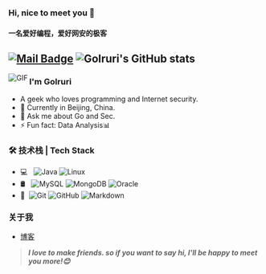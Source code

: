 ### Hi, nice to meet you 👋
#### 一名爱好编程，爱好网安的极客
[![Mail Badge](https://img.shields.io/badge/-1174511382@qq.com-c14438?style=flat&logo=Gmail&logoColor=white&link=mailto:1174511382@qq.com)](1174511382@qq.com)
![GoIruri's GitHub stats](https://github-readme-stats.vercel.app/api?username=GoIruri&show_icons=true&theme=radical)
---

<img align="left" alt="GIF" src="https://raw.githubusercontent.com/JoeyBling/JoeyBling/master/pic/pusheencode.gif" />


### I'm GoIruri

- A geek who loves programming and Internet security.
- 🌱 Currently in Beijing, China.
- 💬 Ask me about Go and Sec.
- ⚡ Fun fact: Data Analysis📊

### 🛠 技术栈 | Tech Stack

- 💻 &#160; ![Java](https://img.shields.io/badge/-Go-333333?style=flat&logo=Java&logoColor=007396)
  ![Linux](https://img.shields.io/badge/-Linux-333333?style=flat&logo=Linux&logoColor=FCC624)
- 🛢 &#160; ![MySQL](https://img.shields.io/badge/-MySQL-333333?style=flat&logo=mysql)
  ![MongoDB](https://img.shields.io/badge/-MongoDB-333333?style=flat&logo=mongodb)
  ![Oracle](https://img.shields.io/badge/-Oracle-333333?style=flat&logo=Oracle)
- 🔧 &#160;![Git](https://img.shields.io/badge/-Git-333333?style=flat&logo=git)
  ![GitHub](https://img.shields.io/badge/-GitHub-333333?style=flat&logo=github)
  ![Markdown](https://img.shields.io/badge/-Markdown-333333?style=flat&logo=markdown)

### 关于我

- [博客](https://goiruri.github.io/)

> ***I love to make friends. so if you want to say hi, I'll be happy to meet you more!😊***
<!--
**GoIruri/GoIruri** is a ✨ _special_ ✨ repository because its `README.md` (this file) appears on your GitHub profile.

Here are some ideas to get you started:

- 🔭 I’m currently working on ...
- 🌱 I’m currently learning ...
- 👯 I’m looking to collaborate on ...
- 🤔 I’m looking for help with ...
- 💬 Ask me about ...
- 📫 How to reach me: ...
- 😄 Pronouns: ...
- ⚡ Fun fact: ...
-->
